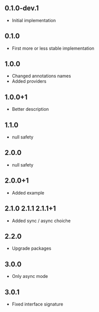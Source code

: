 ## 0.1.0-dev.1

- Initial implementation

## 0.1.0

- First more or less stable implementation

## 1.0.0

- Changed annotations names
- Added providers

## 1.0.0+1

- Better description

## 1.1.0

- null safety

## 2.0.0

- null safety

## 2.0.0+1

- Added example


## 2.1.0 2.1.1 2.1.1+1

- Added sync / async choiche

## 2.2.0

- Upgrade packages

## 3.0.0

- Only async mode

## 3.0.1
- Fixed interface signature

